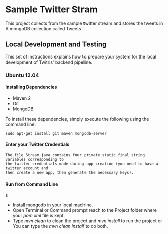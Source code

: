 # Sample Twitter Stram

This project collects from the sample twitter stream and stores the tweets in 
A mongoDB collection called Tweets

## Local Development and Testing

This set of instructions explains how to prepare your system for the local
development of Twitris' backend pipeline.

### Ubuntu 12.04

#### Installing Dependencies

*   Maven 2
*   Git
*   MongoDB

To install these dependencies, simply execute the following using the command line:

	sudo apt-get install git maven mongodb-server

#### Enter your Twitter Credentials

	The file Stream.java contains four private static final string variables corresponding to 
	the twitter credentials made during app creation (you need to have a twitter account and 
	then create a new app, then generate the necessary keys).

#### Run from Command Line
s	
*	Install mongodb in your local machine.
*	Open Terminal or Command prompt reach to the Project folder where your *pom.xml* file is kept.
*	Type *mvn clean* to clean the project and *mvn install* to run the project
	                            or
	You can type the *mvn clean install* to do both.